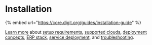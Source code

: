 # Installation

{% embed url="https://core.digit.org/guides/installation-guide" %}

[Learn more](broken-reference) about [setup requirements](broken-reference), [supported clouds](broken-reference), [deployment concepts](broken-reference), [ERP stack](broken-reference), [service deployment](broken-reference), and [troubleshooting](broken-reference).

